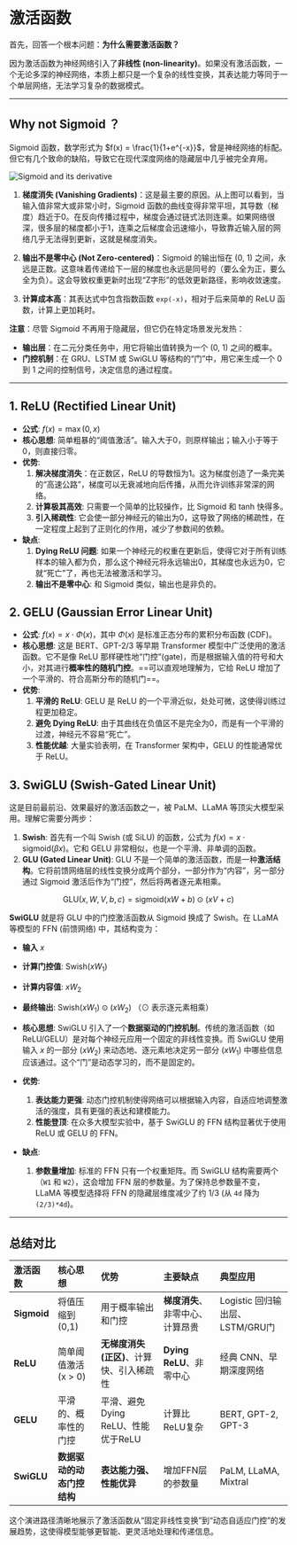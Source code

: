 # 激活函数

首先，回答一个根本问题：**为什么需要激活函数？**

因为激活函数为神经网络引入了**非线性 (non-linearity)**。如果没有激活函数，一个无论多深的神经网络，本质上都只是一个复杂的线性变换，其表达能力等同于一个单层网络，无法学习复杂的数据模式。

---

## Why not Sigmoid ？

Sigmoid 函数，数学形式为 $f(x) = \frac{1}{1+e^{-x}}$，曾是神经网络的标配。但它有几个致命的缺陷，导致它在现代深度网络的隐藏层中几乎被完全弃用。

![Sigmoid and its derivative](https://miro.medium.com/v2/resize:fit:1200/1*Xu7B5y9gp0iL5ooBj7LtWw.png)

1.  **梯度消失 (Vanishing Gradients)**：这是最主要的原因。从上图可以看到，当输入值非常大或非常小时，Sigmoid 函数的曲线变得非常平坦，其导数（梯度）趋近于0。在反向传播过程中，梯度会通过链式法则连乘。如果网络很深，很多层的梯度都小于1，连乘之后梯度会迅速缩小，导致靠近输入层的网络几乎无法得到更新，这就是梯度消失。

2.  **输出不是零中心 (Not Zero-centered)**：Sigmoid 的输出恒在 (0, 1) 之间，永远是正数。这意味着传递给下一层的梯度也永远是同号的（要么全为正，要么全为负）。这会导致权重更新时出现“Z字形”的低效更新路径，影响收敛速度。

3.  **计算成本高**：其表达式中包含指数函数 `exp(-x)`，相对于后来简单的 ReLU 函数，计算上更加耗时。

**注意**：尽管 Sigmoid 不再用于隐藏层，但它仍在特定场景发光发热：
*   **输出层**：在二元分类任务中，用它将输出值转换为一个 (0, 1) 之间的概率。
*   **门控机制**：在 GRU、LSTM 或 SwiGLU 等结构的“门”中，用它来生成一个 0 到 1 之间的控制信号，决定信息的通过程度。

---


## 1. ReLU (Rectified Linear Unit)

*   **公式**: $f(x) = \max(0, x)$
*   **核心思想**: 简单粗暴的“阈值激活”。输入大于0，则原样输出；输入小于等于0，则直接归零。
*   **优势**:
    1.  **解决梯度消失**：在正数区，ReLU 的导数恒为1。这为梯度创造了一条完美的“高速公路”，梯度可以无衰减地向后传播，从而允许训练非常深的网络。
    2.  **计算极其高效**: 只需要一个简单的比较操作，比 Sigmoid 和 tanh 快得多。
    3.  **引入稀疏性**: 它会使一部分神经元的输出为0，这导致了网络的稀疏性，在一定程度上起到了正则化的作用，减少了参数间的依赖。
*   **缺点**:
    1.  **Dying ReLU 问题**: 如果一个神经元的权重在更新后，使得它对于所有训练样本的输入都为负，那么这个神经元将永远输出0，其梯度也永远为0，它就“死亡”了，再也无法被激活和学习。
    2.  **输出不是零中心**: 和 Sigmoid 类似，输出也是非负的。

## 2. GELU (Gaussian Error Linear Unit)

*   **公式**: $f(x) = x \cdot \Phi(x)$，其中 $\Phi(x)$ 是标准正态分布的累积分布函数 (CDF)。
*   **核心思想**: 这是 BERT、GPT-2/3 等早期 Transformer 模型中广泛使用的激活函数。它不是像 ReLU 那样硬性地“门控”(gate)，而是根据输入值的符号和大小，对其进行**概率性的随机门控**。==可以直观地理解为，它给 ReLU 增加了一个平滑的、符合高斯分布的随机门==。
*   **优势**:
    1.  **平滑的 ReLU**: GELU 是 ReLU 的一个平滑近似，处处可微，这使得训练过程更加稳定。
    2.  **避免 Dying ReLU**: 由于其曲线在负值区不是完全为0，而是有一个平滑的过渡，神经元不容易“死亡”。
    3.  **性能优越**: 大量实验表明，在 Transformer 架构中，GELU 的性能通常优于 ReLU。

## 3. SwiGLU (Swish-Gated Linear Unit)

这是目前最前沿、效果最好的激活函数之一，被 PaLM、LLaMA 等顶尖大模型采用。理解它需要分两步：

1.  **Swish**: 首先有一个叫 Swish (或 SiLU) 的函数，公式为 $f(x) = x \cdot \text{sigmoid}(\beta x)$。它和 GELU 非常相似，也是一个平滑、非单调的函数。
2.  **GLU (Gated Linear Unit)**: GLU 不是一个简单的激活函数，而是一种**激活结构**。它将前馈网络层的线性变换分成两个部分，一部分作为“内容”，另一部分通过 Sigmoid 激活后作为“门控”，然后将两者逐元素相乘。

$$\text{GLU}(x, W, V, b, c) = \text{sigmoid}(xW+b) \odot (xV+c)$$

**SwiGLU** 就是将 GLU 中的门控激活函数从 Sigmoid 换成了 Swish。在 LLaMA 等模型的 FFN (前馈网络) 中，其结构变为：

*   **输入** $x$
*   **计算门控值**: $\text{Swish}(x W_1)$
*   **计算内容值**: $x W_2$
*   **最终输出**: $\text{Swish}(x W_1) \odot (x W_2)$ （$\odot$ 表示逐元素相乘）

*   **核心思想**: SwiGLU 引入了一个**数据驱动的门控机制**。传统的激活函数（如ReLU/GELU）是对每个神经元应用一个固定的非线性变换。而 SwiGLU 使用输入 $x$ 的一部分 ($x W_2$) 来动态地、逐元素地决定另一部分 ($x W_1$) 中哪些信息应该通过。这个“门”是动态学习的，而不是固定的。
*   **优势**:
    1.  **表达能力更强**: 动态门控机制使得网络可以根据输入内容，自适应地调整激活的强度，具有更强的表达和建模能力。
    2.  **性能登顶**: 在众多大模型实验中，基于 SwiGLU 的 FFN 结构显著优于使用 ReLU 或 GELU 的 FFN。
*   **缺点**:
    1.  **参数量增加**: 标准的 FFN 只有一个权重矩阵。而 SwiGLU 结构需要两个（`W1` 和 `W2`），这会增加 FFN 层的参数量。为了保持总参数量不变，LLaMA 等模型选择将 FFN 的隐藏层维度减少了约 1/3 (从 `4d` 降为 `(2/3)*4d`)。

---

## 总结对比

| 激活函数    | 核心思想                   | 优势                                     | 主要缺点                         | 典型应用                        |
| :---------- | :------------------------- | :--------------------------------------- | :------------------------------- | :------------------------------ |
| **Sigmoid** | 将值压缩到 (0,1)           | 用于概率输出和门控                       | **梯度消失**、非零中心、计算昂贵 | Logistic 回归输出层、LSTM/GRU门 |
| **ReLU**    | 简单阈值激活 (x > 0)       | **无梯度消失(正区)**、计算快、引入稀疏性 | **Dying ReLU**、非零中心         | 经典 CNN、早期深度网络          |
| **GELU**    | 平滑的、概率性的门控       | 平滑、避免Dying ReLU、性能优于ReLU       | 计算比ReLU复杂                   | BERT, GPT-2, GPT-3              |
| **SwiGLU**  | **数据驱动的动态门控结构** | **表达能力强、性能优异**                 | 增加FFN层的参数量                | PaLM, LLaMA, Mixtral            |

这个演进路径清晰地展示了激活函数从“固定非线性变换”到“动态自适应门控”的发展趋势，这使得模型能够更智能、更灵活地处理和传递信息。

